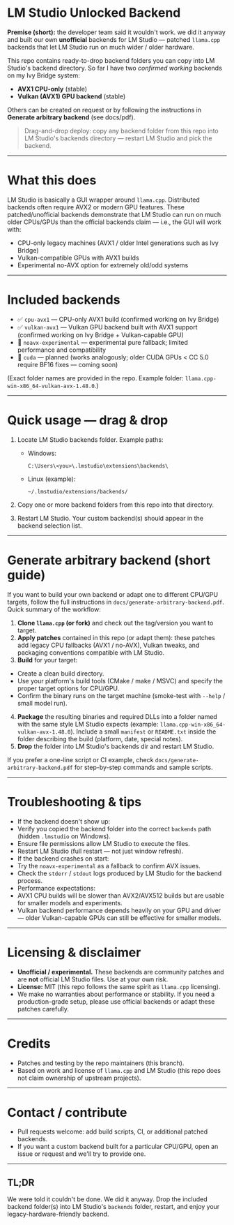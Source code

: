 # LM Studio Unlocked Backend

**Premise (short):** the developer team said it wouldn't work. we did it anyway and built our own **unofficial** backends for LM Studio — patched `llama.cpp` backends that let LM Studio run on much wider / older hardware.

This repo contains ready-to-drop backend folders you can copy into LM Studio's backend directory. So far I have two *confirmed working* backends on my Ivy Bridge system:

- **AVX1 CPU-only** (stable)  
- **Vulkan (AVX1) GPU backend** (stable)  

Others can be created on request or by following the instructions in **Generate arbitrary backend** (see docs/pdf).

> Drag-and-drop deploy: copy any backend folder from this repo into LM Studio's backends directory — restart LM Studio and pick the backend.

---

# What this does

LM Studio is basically a GUI wrapper around `llama.cpp`. Distributed backends often require AVX2 or modern GPU features. These patched/unofficial backends demonstrate that LM Studio can run on much older CPUs/GPUs than the official backends claim — i.e., the GUI will work with:

- CPU-only legacy machines (AVX1 / older Intel generations such as Ivy Bridge)  
- Vulkan-compatible GPUs with AVX1 builds  
- Experimental no-AVX option for extremely old/odd systems

---

# Included backends

- ✅ `cpu-avx1` — CPU-only AVX1 build (confirmed working on Ivy Bridge)  
- ✅ `vulkan-avx1` — Vulkan GPU backend built with AVX1 support (confirmed working on Ivy Bridge + Vulkan-capable GPU)  
- 🚧 `noavx-experimental` — experimental pure fallback; limited performance and compatibility  
- 🚧 `cuda` — planned (works analogously; older CUDA GPUs < CC 5.0 require BF16 fixes — coming soon)

(Exact folder names are provided in the repo. Example folder: `llama.cpp-win-x86_64-vulkan-avx-1.48.0`.)

---

# Quick usage — drag & drop

1. Locate LM Studio backends folder. Example paths:
   - Windows:  
     ```
     C:\Users\<you>\.lmstudio\extensions\backends\
     ```
   - Linux (example):  
     ```
     ~/.lmstudio/extensions/backends/
     ```

2. Copy one or more backend folders from this repo into that directory.

3. Restart LM Studio. Your custom backend(s) should appear in the backend selection list.

---

# Generate arbitrary backend (short guide)

If you want to build your own backend or adapt one to different CPU/GPU targets, follow the full instructions in `docs/generate-arbitrary-backend.pdf`. Quick summary of the workflow:

1. **Clone `llama.cpp` (or fork)** and check out the tag/version you want to target.  
2. **Apply patches** contained in this repo (or adapt them): these patches add legacy CPU fallbacks (AVX1 / no-AVX), Vulkan tweaks, and packaging conventions compatible with LM Studio.  
3. **Build** for your target:
- Create a clean build directory.  
- Use your platform's build tools (CMake / make / MSVC) and specify the proper target options for CPU/GPU.  
- Confirm the binary runs on the target machine (smoke-test with `--help` / small model run).  
4. **Package** the resulting binaries and required DLLs into a folder named with the same style LM Studio expects (example: `llama.cpp-win-x86_64-vulkan-avx-1.48.0`). Include a small `manifest` or `README.txt` inside the folder describing the build (platform, date, special notes).  
5. **Drop** the folder into LM Studio's backends dir and restart LM Studio.

If you prefer a one-line script or CI example, check `docs/generate-arbitrary-backend.pdf` for step-by-step commands and sample scripts.

---

# Troubleshooting & tips

- If the backend doesn't show up:
- Verify you copied the backend folder into the correct `backends` path (hidden `.lmstudio` on Windows).  
- Ensure file permissions allow LM Studio to execute the files.  
- Restart LM Studio (full restart — not just window refresh).  
- If the backend crashes on start:
- Try the `noavx-experimental` as a fallback to confirm AVX issues.  
- Check the `stderr` / `stdout` logs produced by LM Studio for the backend process.  
- Performance expectations:
- AVX1 CPU builds will be slower than AVX2/AVX512 builds but are usable for smaller models and experiments.  
- Vulkan backend performance depends heavily on your GPU and driver — older Vulkan-capable GPUs can still be effective for smaller models.

---

# Licensing & disclaimer

- **Unofficial / experimental.** These backends are community patches and are **not** official LM Studio files. Use at your own risk.  
- **License:** MIT (this repo follows the same spirit as `llama.cpp` licensing).  
- We make no warranties about performance or stability. If you need a production-grade setup, please use official backends or adapt these patches carefully.

---

# Credits

- Patches and testing by the repo maintainers (this branch).  
- Based on work and license of `llama.cpp` and LM Studio (this repo does not claim ownership of upstream projects).

---

# Contact / contribute

- Pull requests welcome: add build scripts, CI, or additional patched backends.  
- If you want a custom backend built for a particular CPU/GPU, open an issue or request and we'll try to provide one.

---

## TL;DR
We were told it couldn't be done. We did it anyway. Drop the included backend folder(s) into LM Studio's `backends` folder, restart, and enjoy your legacy-hardware-friendly backend.

